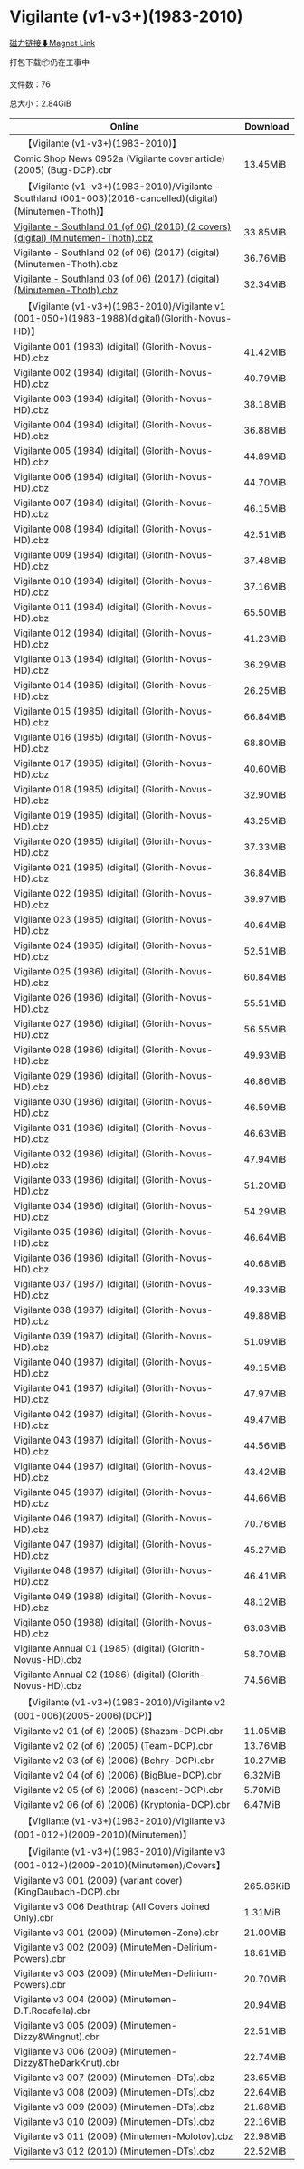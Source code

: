 # Vigilante (v1-v3+)(1983-2010)

[磁力链接⬇Magnet Link](magnet:?xt=urn:btih:40e053b05bb3dfab92b72f91f36a19a73604a9cd&dn=Vigilante%20%28v1-v3%2B%29%281983-2010%29)

打包下载📦仍在工事中

文件数：76

总大小：2.84GiB

Online | Download
--- | ---
&emsp;【Vigilante (v1-v3+)(1983-2010)】 | 
Comic Shop News 0952a (Vigilante cover article) (2005) (Bug-DCP).cbr | 13.45MiB
&emsp;【Vigilante (v1-v3+)(1983-2010)/Vigilante - Southland (001-003)(2016-cancelled)(digital)(Minutemen-Thoth)】 | 
[Vigilante - Southland 01 (of 06) (2016) (2 covers) (digital) (Minutemen-Thoth).cbz](https://github.com/alicewish/markdown/blob/master/comic/Vigilante-Southland-01-of-06-2016-2-covers-digital-Minutemen-Thoth-cbz.md) | 33.85MiB
Vigilante - Southland 02 (of 06) (2017) (digital) (Minutemen-Thoth).cbz | 36.76MiB
[Vigilante - Southland 03 (of 06) (2017) (digital) (Minutemen-Thoth).cbz](https://github.com/alicewish/markdown/blob/master/comic/Vigilante-Southland-03-of-06-2017-digital-Minutemen-Thoth-cbz.md) | 32.34MiB
&emsp;【Vigilante (v1-v3+)(1983-2010)/Vigilante v1 (001-050+)(1983-1988)(digital)(Glorith-Novus-HD)】 | 
Vigilante 001 (1983) (digital) (Glorith-Novus-HD).cbz | 41.42MiB
Vigilante 002 (1984) (digital) (Glorith-Novus-HD).cbz | 40.79MiB
Vigilante 003 (1984) (digital) (Glorith-Novus-HD).cbz | 38.18MiB
Vigilante 004 (1984) (digital) (Glorith-Novus-HD).cbz | 36.88MiB
Vigilante 005 (1984) (digital) (Glorith-Novus-HD).cbz | 44.89MiB
Vigilante 006 (1984) (digital) (Glorith-Novus-HD).cbz | 44.70MiB
Vigilante 007 (1984) (digital) (Glorith-Novus-HD).cbz | 46.15MiB
Vigilante 008 (1984) (digital) (Glorith-Novus-HD).cbz | 42.51MiB
Vigilante 009 (1984) (digital) (Glorith-Novus-HD).cbz | 37.48MiB
Vigilante 010 (1984) (digital) (Glorith-Novus-HD).cbz | 37.16MiB
Vigilante 011 (1984) (digital) (Glorith-Novus-HD).cbz | 65.50MiB
Vigilante 012 (1984) (digital) (Glorith-Novus-HD).cbz | 41.23MiB
Vigilante 013 (1984) (digital) (Glorith-Novus-HD).cbz | 36.29MiB
Vigilante 014 (1985) (digital) (Glorith-Novus-HD).cbz | 26.25MiB
Vigilante 015 (1985) (digital) (Glorith-Novus-HD).cbz | 66.84MiB
Vigilante 016 (1985) (digital) (Glorith-Novus-HD).cbz | 68.80MiB
Vigilante 017 (1985) (digital) (Glorith-Novus-HD).cbz | 40.60MiB
Vigilante 018 (1985) (digital) (Glorith-Novus-HD).cbz | 32.90MiB
Vigilante 019 (1985) (digital) (Glorith-Novus-HD).cbz | 43.25MiB
Vigilante 020 (1985) (digital) (Glorith-Novus-HD).cbz | 37.33MiB
Vigilante 021 (1985) (digital) (Glorith-Novus-HD).cbz | 36.84MiB
Vigilante 022 (1985) (digital) (Glorith-Novus-HD).cbz | 39.97MiB
Vigilante 023 (1985) (digital) (Glorith-Novus-HD).cbz | 40.64MiB
Vigilante 024 (1985) (digital) (Glorith-Novus-HD).cbz | 52.51MiB
Vigilante 025 (1986) (digital) (Glorith-Novus-HD).cbz | 60.84MiB
Vigilante 026 (1986) (digital) (Glorith-Novus-HD).cbz | 55.51MiB
Vigilante 027 (1986) (digital) (Glorith-Novus-HD).cbz | 56.55MiB
Vigilante 028 (1986) (digital) (Glorith-Novus-HD).cbz | 49.93MiB
Vigilante 029 (1986) (digital) (Glorith-Novus-HD).cbz | 46.86MiB
Vigilante 030 (1986) (digital) (Glorith-Novus-HD).cbz | 46.59MiB
Vigilante 031 (1986) (digital) (Glorith-Novus-HD).cbz | 46.63MiB
Vigilante 032 (1986) (digital) (Glorith-Novus-HD).cbz | 47.94MiB
Vigilante 033 (1986) (digital) (Glorith-Novus-HD).cbz | 51.20MiB
Vigilante 034 (1986) (digital) (Glorith-Novus-HD).cbz | 54.29MiB
Vigilante 035 (1986) (digital) (Glorith-Novus-HD).cbz | 46.64MiB
Vigilante 036 (1986) (digital) (Glorith-Novus-HD).cbz | 40.68MiB
Vigilante 037 (1987) (digital) (Glorith-Novus-HD).cbz | 49.33MiB
Vigilante 038 (1987) (digital) (Glorith-Novus-HD).cbz | 49.88MiB
Vigilante 039 (1987) (digital) (Glorith-Novus-HD).cbz | 51.09MiB
Vigilante 040 (1987) (digital) (Glorith-Novus-HD).cbz | 49.15MiB
Vigilante 041 (1987) (digital) (Glorith-Novus-HD).cbz | 47.97MiB
Vigilante 042 (1987) (digital) (Glorith-Novus-HD).cbz | 49.47MiB
Vigilante 043 (1987) (digital) (Glorith-Novus-HD).cbz | 44.56MiB
Vigilante 044 (1987) (digital) (Glorith-Novus-HD).cbz | 43.42MiB
Vigilante 045 (1987) (digital) (Glorith-Novus-HD).cbz | 44.66MiB
Vigilante 046 (1987) (digital) (Glorith-Novus-HD).cbz | 70.76MiB
Vigilante 047 (1987) (digital) (Glorith-Novus-HD).cbz | 45.27MiB
Vigilante 048 (1987) (digital) (Glorith-Novus-HD).cbz | 46.41MiB
Vigilante 049 (1988) (digital) (Glorith-Novus-HD).cbz | 48.12MiB
Vigilante 050 (1988) (digital) (Glorith-Novus-HD).cbz | 63.03MiB
Vigilante Annual 01 (1985) (digital) (Glorith-Novus-HD).cbz | 58.70MiB
Vigilante Annual 02 (1986) (digital) (Glorith-Novus-HD).cbz | 74.56MiB
&emsp;【Vigilante (v1-v3+)(1983-2010)/Vigilante v2 (001-006)(2005-2006)(DCP)】 | 
Vigilante v2 01 (of 6) (2005) (Shazam-DCP).cbr | 11.05MiB
Vigilante v2 02 (of 6) (2005) (Team-DCP).cbr | 13.76MiB
Vigilante v2 03 (of 6) (2006) (Bchry-DCP).cbr | 10.27MiB
Vigilante v2 04 (of 6) (2006) (BigBlue-DCP).cbr | 6.32MiB
Vigilante v2 05 (of 6) (2006) (nascent-DCP).cbr | 5.70MiB
Vigilante v2 06 (of 6) (2006) (Kryptonia-DCP).cbr | 6.47MiB
&emsp;【Vigilante (v1-v3+)(1983-2010)/Vigilante v3 (001-012+)(2009-2010)(Minutemen)】 | 
&emsp;【Vigilante (v1-v3+)(1983-2010)/Vigilante v3 (001-012+)(2009-2010)(Minutemen)/Covers】 | 
Vigilante v3 001 (2009) (variant cover) (KingDaubach-DCP).cbr | 265.86KiB
Vigilante v3 006 Deathtrap (All Covers Joined Only).cbr | 1.31MiB
Vigilante v3 001 (2009) (Minutemen-Zone).cbr | 21.00MiB
Vigilante v3 002 (2009) (MinuteMen-Delirium-Powers).cbr | 18.61MiB
Vigilante v3 003 (2009) (MinuteMen-Delirium-Powers).cbr | 20.70MiB
Vigilante v3 004 (2009) (Minutemen-D.T.Rocafella).cbr | 20.94MiB
Vigilante v3 005 (2009) (Minutemen-Dizzy&Wingnut).cbr | 22.51MiB
Vigilante v3 006 (2009) (Minutemen-Dizzy&TheDarkKnut).cbr | 22.74MiB
Vigilante v3 007 (2009) (Minutemen-DTs).cbz | 23.65MiB
Vigilante v3 008 (2009) (Minutemen-DTs).cbz | 22.64MiB
Vigilante v3 009 (2009) (Minutemen-DTs).cbz | 21.68MiB
Vigilante v3 010 (2009) (Minutemen-DTs).cbz | 22.16MiB
Vigilante v3 011 (2009) (Minutemen-Molotov).cbz | 22.98MiB
Vigilante v3 012 (2010) (Minutemen-DTs).cbz | 22.52MiB